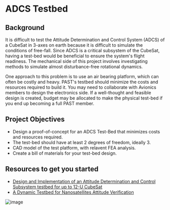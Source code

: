 # ADCS Testbed

## Background
It is difficult to test the Attitude Determination and Control System (ADCS) of a CubeSat in 3-axes on earth because it is difficult
to simulate the conditions of free-fall. Since ADCS is a critical subsystem of the CubeSat, having a test-bed would be
beneficial to ensure the system's flight readiness. The mechanical side of this project involves investigating methods to
simulate almost disturbance-free rotational dynamics.

One approach to this problem is to use an air bearing platform, which can often be costly and heavy. PAST's testbed 
should minimize the costs and resources required to build it. You may need to collaborate with Avionics members to design the 
electronics side. If a well-thought and feasible design is created, budget may be allocated to make the physical test-bed if
you end up becoming a full PAST member.

## Project Objectives
- Design a proof-of-concept for an ADCS Test-Bed that minimizes costs and resources required.
- The test-bed should have at least 2 degrees of freedom, ideally 3. 
- CAD model of the test platform, with relavent FEA analysis.
- Create a bill of materials for your test-bed design.

## Resources to get you started
- [Design and Implementation of an Attitude Determination and Control Subsystem testbed for up to 12-U CubeSat](https://www.researchgate.net/publication/371424671_Design_and_Implementation_of_an_Attitude_Determination_and_Control_Subsystem_testbed_for_up_to_12-U_CubeSat)
- [A Dynamic Testbed for Nanosatellites Attitude Verification](https://www.researchgate.net/publication/340029352_A_Dynamic_Testbed_for_Nanosatellites_Attitude_Verification)

![image](https://github.com/user-attachments/assets/04d03f19-5bfd-4aff-ab37-fdf446342d02)
